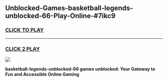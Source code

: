 
## Unblocked-Games-basketball-legends-unblocked-66-Play-Online-#7ikc9
<h3>
<a href="https://premium.freeplayer.one?title=basketball-legends-unblocked-66&ref=27F">CLICK TO PLAY</a></h3>
<hr>

<h3>
<a href="https://premium.freeplayer.one?title=basketball-legends-unblocked-66&ref=27F">CLICK 2 PLAY</a>
  
</h3>

<a href="https://premium.freeplayer.one?title=basketball-legends-unblocked-66&ref=27F"><img src="https://clearcache.store/games.png"></a>


**basketball-legends-unblocked-66 games unblocked: Your Gateway to Fun and Accessible Online Gaming**
